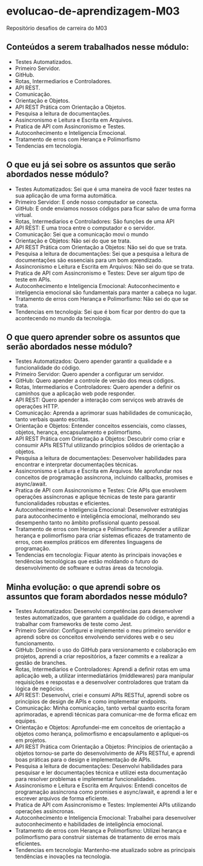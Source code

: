 # evolucao-de-aprendizagem-M03

Repositório desafios de carreira do M03

## Conteúdos a serem trabalhados nesse módulo:

*  Testes Automatizados.
*  Primeiro Servidor.
*  GitHub.
*  Rotas, Intermediarios e Controladores.
*  API REST.
*  Comunicação.
*  Orientação e Objetos.
*  API REST Prática com Orientação a Objetos.
*  Pesquisa a leitura de documentações.
*  Assincronismo e Leitura e Escrita em Arquivos.
*  Pratica de API com Assincronismo e Testes.
*  Autoconhecimento e Inteligencia Emocional.
*  Tratamento de erros com Herança e Polimorfismo
*  Tendencias em tecnologia.

## O que eu já sei sobre os assuntos que serão abordados nesse módulo?

*  Testes Automatizados: Sei que é uma maneira de você fazer testes na sua aplicação de uma forma automática.
*  Primeiro Servidor: E onde nosso computador se conecta.
*  GitHub: E onde enviamos nossos códigos para ficar salvo de uma forma virtual.
*  Rotas, Intermediarios e Controladores: São funções de uma API
*  API REST: E uma troca entre o computador e o servidor.
*  Comunicação: Sei que a comunicação movi o mundo
*  Orientação e Objetos: Não sei do que se trata.
*  API REST Prática com Orientação a Objetos: Não sei do que se trata.
*  Pesquisa a leitura de documentações: Sei que a pesquisa a leitura de documentações são essenciais para um bom aprendizado.
*  Assincronismo e Leitura e Escrita em Arquivos: Não sei do que se trata.
*  Pratica de API com Assincronismo e Testes: Deve ser algum tipo de teste em APIs.
*  Autoconhecimento e Inteligencia Emocional: Autoconhecimento e inteligencia emocional são fundamentais para manter a cabeça no lugar. 
*  Tratamento de erros com Herança e Polimorfismo: Não sei do que se trata.
*  Tendencias em tecnologia: Sei que é bom ficar por dentro do que ta acontecendo no mundo da tecnologia.

## O que quero aprender sobre os assuntos que serão abordados nesse módulo?

*  Testes Automatizados: Quero apender garantir a qualidade e a funcionalidade do código.
*  Primeiro Servidor: Quero apender a configurar um servidor.
*  GitHub: Quero apender a controle de versão dos meus códigos.
*  Rotas, Intermediarios e Controladores: Quero apender a definir os caminhos que a aplicação web pode responder.
*  API REST: Quero apender a interação com serviços web através de operações HTTP.
*  Comunicação: Aprenda a aprimorar suas habilidades de comunicação, tanto verbais quanto escritas.
*  Orientação e Objetos: Entender conceitos essenciais, como classes, objetos, herança, encapsulamento e polimorfismo.
*  API REST Prática com Orientação a Objetos: Descubrir como criar e consumir APIs RESTful utilizando princípios sólidos de orientação a objetos.
*  Pesquisa a leitura de documentações: Desenvolver habilidades para encontrar e interpretar documentações técnicas.
*  Assincronismo e Leitura e Escrita em Arquivos: Me aprofundar nos conceitos de programação assíncrona, incluindo callbacks, promises e async/await.
*  Pratica de API com Assincronismo e Testes: Crie APIs que envolvem operações assíncronas e aplique técnicas de teste para garantir funcionalidades robustas e 
   eficientes.
*  Autoconhecimento e Inteligencia Emocional: Desenvolver estratégias para autoconhecimento e inteligência emocional, melhorando seu desempenho tanto no âmbito 
   profissional quanto pessoal.
*  Tratamento de erros com Herança e Polimorfismo: Aprender a utilizar herança e polimorfismo para criar sistemas eficazes de tratamento de erros, com exemplos 
   práticos em diferentes linguagens de programação.
*  Tendencias em tecnologia: Fiquar atento às principais inovações e tendências tecnológicas que estão moldando o futuro do desenvolvimento de software e outras áreas 
   da tecnologia. 

## Minha evolução: o que aprendi sobre os assuntos que foram abordados nesse módulo?

*  Testes Automatizados: Desenvolvi competências para desenvolver testes automatizados, que garantem a qualidade do código, e aprendi a trabalhar com frameworks de 
   teste como Jest.
*  Primeiro Servidor: Configurei e implementei o meu primeiro servidor e aprendi sobre os conceitos envolvendo servidores web e o seu funcionamento.
*  GitHub: Dominei o uso do GitHub para versionamento e colaboração em projetos, aprendi a criar repositórios, a fazer commits e a realizar a gestão de branches.
*  Rotas, Intermediarios e Controladores: Aprendi a definir rotas em uma aplicação web, a utilizar intermediatários (middlewares) para manipular requisições e 
   respostas e a desenvolver controladores que tratam da lógica de negócios.
*  API REST: Desenvolvi, criei e consumi APIs RESTful, aprendi sobre os princípios de design de APIs e como implementar endpoints. 
*  Comunicação: Minha comunicação, tanto verbal quanto escrita foram aprimoradas, e aprendi técnicas para comunicar-me de forma eficaz em equipes.
*  Orientação e Objetos: Aprofundei-me em conceitos de orientação a objetos como herança, polimorfismo e encapsulamento e apliquei-os em projetos.
*  API REST Prática com Orientação a Objetos: Principios de orientação a objetos tornou-se parte do desenvolvimento de APIs RESTful, e aprendi boas práticas para o 
   design e implementação de APIs.
*  Pesquisa a leitura de documentações: Desenvolvi habilidades para pesquisar e ler documentações técnica e utilizei esta documentação para resolver problemas e 
   implementar funcionalidades.
*  Assincronismo e Leitura e Escrita em Arquivos: Entendi conceitos de programação assíncrona como promises e async/await, e aprendi a ler e escrever arquivos de forma 
   eficiente. 
*  Pratica de API com Assincronismo e Testes: Implementei APIs utilizando operações assíncronas.
*  Autoconhecimento e Inteligencia Emocional: Trabalhei para desenvolver autoconhecimento e habilidades de inteligência emocional.
*  Tratamento de erros com Herança e Polimorfismo: Utilizei herança e polimorfismo para construir sistemas de tratamento de erros mais eficientes.
*  Tendencias em tecnologia: Mantenho-me atualizado sobre as principais tendências e inovações na tecnologia.
 
